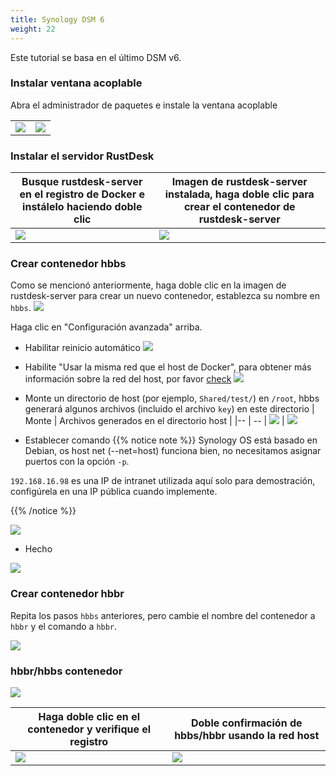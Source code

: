 ```yaml
---
title: Synology DSM 6
weight: 22
---
```


Este tutorial se basa en el último DSM v6.

### Instalar ventana acoplable

Abra el administrador de paquetes e instale la ventana acoplable

|             |                                                   |
| --------------- | -------------------------------------------------------- |
![](/docs/en/self-host/rustdesk-server-oss/synology/images/package-manager.png) | ![](/docs/en/self-host/rustdesk-server-oss/synology/images/docker.png)


### Instalar el servidor RustDesk

| Busque rustdesk-server en el registro de Docker e instálelo haciendo doble clic | Imagen de rustdesk-server instalada, haga doble clic para crear el contenedor de rustdesk-server |
| --------------- | -------------------------------------------------------- |
![](/docs/en/self-host/rustdesk-server-oss/synology/images/pull-rustdesk-server.png) | ![](/docs/en/self-host/rustdesk-server-oss/synology/images/rustdesk-server-installed.png)


### Crear contenedor hbbs

Como se mencionó anteriormente, haga doble clic en la imagen de rustdesk-server para crear un nuevo contenedor, establezca su nombre en `hbbs`.
![](/docs/en/self-host/rustdesk-server-oss/synology/images/hbbs.png) 

Haga clic en "Configuración avanzada" arriba.

- Habilitar reinicio automático
![](/docs/en/self-host/rustdesk-server-oss/synology/images/auto-restart.png) 

- Habilite "Usar la misma red que el host de Docker", para obtener más información sobre la red del host, por favor [check](/docs/en/self-host/install/#net-host)
![](/docs/en/self-host/rustdesk-server-oss/synology/images/host-net.png) 

- Monte un directorio de host (por ejemplo, `Shared/test/`) en `/root`, hbbs generará algunos archivos (incluido el archivo `key`) en este directorio
| Monte | Archivos generados en el directorio host |
|-- | -- |
![](/docs/en/self-host/rustdesk-server-oss/synology/images/mount.png?width=500px) | ![](/docs/en/self-host/rustdesk-server-oss/synology/images/mounted-dir.png?width=300px) 

- Establecer comando
{{% notice note %}}
Synology OS está basado en Debian, os host net (--net=host) funciona bien, no necesitamos asignar puertos con la opción `-p`.

`192.168.16.98` es una IP de intranet utilizada aquí solo para demostración, configúrela en una IP pública cuando implemente.

{{% /notice %}}

![](/docs/en/self-host/rustdesk-server-oss/synology/images/hbbs-cmd.png?v2) 

- Hecho
  
![](/docs/en/self-host/rustdesk-server-oss/synology/images/hbbs-config.png) 

### Crear contenedor hbbr

Repita los pasos `hbbs` anteriores, pero cambie el nombre del contenedor a `hbbr` y el comando a `hbbr`.

![](/docs/en/self-host/rustdesk-server-oss/synology/images/hbbr-config.png) 

### hbbr/hbbs contenedor

![](/docs/en/self-host/rustdesk-server-oss/synology/images/containers.png?width=500px)


| Haga doble clic en el contenedor y verifique el registro | Doble confirmación de hbbs/hbbr usando la red host |
|-- | -- |
![](/docs/en/self-host/rustdesk-server-oss/synology/images/log.png?width=500px) | ![](/docs/en/self-host/rustdesk-server-oss/synology/images/network-types.png?width=500px)

